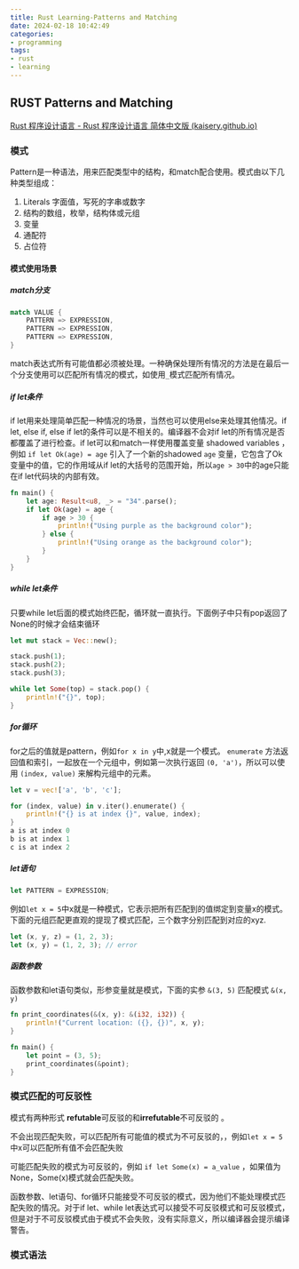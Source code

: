 ```yaml
---
title: Rust Learning-Patterns and Matching
date: 2024-02-18 10:42:49
categories:
- programming
tags:
- rust
- learning
---
```


## RUST Patterns and Matching

[Rust 程序设计语言 - Rust 程序设计语言 简体中文版 (kaisery.github.io)](https://kaisery.github.io/trpl-zh-cn/title-page.html)

### 模式

Pattern是一种语法，用来匹配类型中的结构，和match配合使用。模式由以下几种类型组成：

1. Literals 字面值，写死的字串或数字
2. 结构的数组，枚举，结构体或元组
3. 变量
4. 通配符
5. 占位符

#### 模式使用场景

##### match分支

```rust
match VALUE {
    PATTERN => EXPRESSION,
    PATTERN => EXPRESSION,
    PATTERN => EXPRESSION,
}
```

match表达式所有可能值都必须被处理。一种确保处理所有情况的方法是在最后一个分支使用可以匹配所有情况的模式，如使用`_`模式匹配所有情况。

##### if let条件

if let用来处理简单匹配一种情况的场景，当然也可以使用else来处理其他情况。if let, else if, else if let的条件可以是不相关的。编译器不会对if let的所有情况是否都覆盖了进行检查。if let可以和match一样使用覆盖变量 shadowed variables ，例如 `if let Ok(age) = age` 引入了一个新的shadowed `age` 变量，它包含了Ok变量中的值，它的作用域从if let的大括号的范围开始，所以`age > 30`中的age只能在if let代码块的内部有效。

```rust
fn main() {
    let age: Result<u8, _> = "34".parse();
    if let Ok(age) = age {
        if age > 30 {
            println!("Using purple as the background color");
        } else {
            println!("Using orange as the background color");
        }
    }
}
```

##### while let条件

只要while let后面的模式始终匹配，循环就一直执行。下面例子中只有pop返回了None的时候才会结束循环

```rust
let mut stack = Vec::new();

stack.push(1);
stack.push(2);
stack.push(3);

while let Some(top) = stack.pop() {
    println!("{}", top);
}
```

##### for循环

for之后的值就是pattern，例如`for x in y`中,x就是一个模式。 `enumerate`  方法返回值和索引，一起放在一个元组中，例如第一次执行返回  `(0, 'a')`，所以可以使用  `(index, value)` 来解构元组中的元素。

```rust
let v = vec!['a', 'b', 'c'];

for (index, value) in v.iter().enumerate() {
    println!("{} is at index {}", value, index);
}
a is at index 0
b is at index 1
c is at index 2
```

##### let语句

```rust
let PATTERN = EXPRESSION;
```

例如` let x = 5 `中x就是一种模式，它表示把所有匹配到的值绑定到变量x的模式。下面的元组匹配更直观的提现了模式匹配，三个数字分别匹配到对应的xyz.

```rust
let (x, y, z) = (1, 2, 3);
let (x, y) = (1, 2, 3); // error
```

##### 函数参数

函数参数和let语句类似，形参变量就是模式，下面的实参 `&(3, 5)` 匹配模式 `&(x, y)` 

```rust
fn print_coordinates(&(x, y): &(i32, i32)) {
    println!("Current location: ({}, {})", x, y);
}

fn main() {
    let point = (3, 5);
    print_coordinates(&point);
}
```

### 模式匹配的可反驳性

模式有两种形式 **refutable**可反驳的和**irrefutable**不可反驳的 。

不会出现匹配失败，可以匹配所有可能值的模式为不可反驳的，，例如` let x = 5 `中x可以匹配所有值不会匹配失败

可能匹配失败的模式为可反驳的，例如 `if let Some(x) = a_value` ，如果值为None，Some(x)模式就会匹配失败。

函数参数、let语句、for循环只能接受不可反驳的模式，因为他们不能处理模式匹配失败的情况。对于if let、while let表达式可以接受不可反驳模式和可反驳模式，但是对于不可反驳模式由于模式不会失败，没有实际意义，所以编译器会提示编译警告。

### 模式语法




